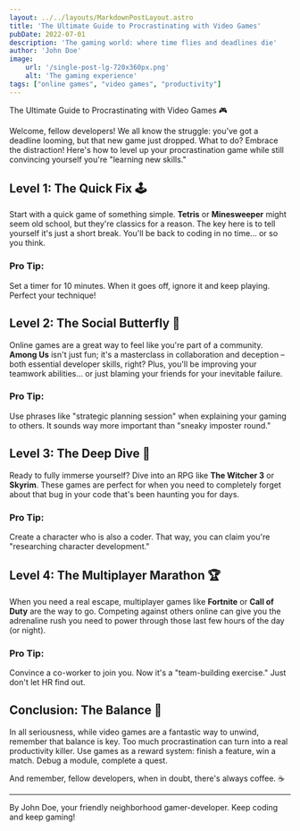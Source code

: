 ```yaml
---
layout: ../../layouts/MarkdownPostLayout.astro
title: 'The Ultimate Guide to Procrastinating with Video Games'
pubDate: 2022-07-01
description: 'The gaming world: where time flies and deadlines die'
author: 'John Doe'
image:
    url: '/single-post-lg-720x360px.png'
    alt: 'The gaming experience'
tags: ["online games", "video games", "productivity"]
---
```


The Ultimate Guide to Procrastinating with Video Games 🎮

Welcome, fellow developers! We all know the struggle: you've got a deadline looming, but that new game just dropped. What to do? Embrace the distraction! Here's how to level up your procrastination game while still convincing yourself you're "learning new skills."

## Level 1: The Quick Fix 🕹️

Start with a quick game of something simple. **Tetris** or **Minesweeper** might seem old school, but they're classics for a reason. The key here is to tell yourself it's just a short break. You'll be back to coding in no time... or so you think.

### Pro Tip: 
Set a timer for 10 minutes. When it goes off, ignore it and keep playing. Perfect your technique!

## Level 2: The Social Butterfly 🦋

Online games are a great way to feel like you're part of a community. **Among Us** isn't just fun; it's a masterclass in collaboration and deception – both essential developer skills, right? Plus, you'll be improving your teamwork abilities... or just blaming your friends for your inevitable failure.

### Pro Tip: 
Use phrases like "strategic planning session" when explaining your gaming to others. It sounds way more important than "sneaky imposter round."

## Level 3: The Deep Dive 🐉

Ready to fully immerse yourself? Dive into an RPG like **The Witcher 3** or **Skyrim**. These games are perfect for when you need to completely forget about that bug in your code that's been haunting you for days.

### Pro Tip:
Create a character who is also a coder. That way, you can claim you're "researching character development."

## Level 4: The Multiplayer Marathon 🏆

When you need a real escape, multiplayer games like **Fortnite** or **Call of Duty** are the way to go. Competing against others online can give you the adrenaline rush you need to power through those last few hours of the day (or night).

### Pro Tip: 
Convince a co-worker to join you. Now it's a "team-building exercise." Just don't let HR find out.

## Conclusion: The Balance 🎯

In all seriousness, while video games are a fantastic way to unwind, remember that balance is key. Too much procrastination can turn into a real productivity killer. Use games as a reward system: finish a feature, win a match. Debug a module, complete a quest.

And remember, fellow developers, when in doubt, there's always coffee. ☕️

---

By John Doe, your friendly neighborhood gamer-developer. Keep coding and keep gaming!

